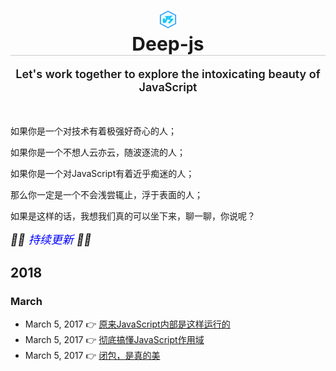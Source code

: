 <h1 align="center" style="border-bottom: 1px solid #ccc">
    <img src="./img/js.png" style="width: 5%"><br>
    <span align="center" style="font-size: 30px">Deep-js</span>
</h1>  

<p align="center" style="font-size: 18px; font-weight: 600">Let's work together to explore the intoxicating beauty of JavaScript</p>
<br>

如果你是一个对技术有着极强好奇心的人；

如果你是一个不想人云亦云，随波逐流的人；

如果你是一个对JavaScript有着近乎痴迷的人；

那么你一定是一个不会浅尝辄止，浮于表面的人；

如果是这样的话，我想我们真的可以坐下来，聊一聊，你说呢？

<em style="font-size: 18px;">🎉🎉 <span style="color: blue">持续更新</span> 🎉🎉</em>

## 2018
### March

* March 5, 2017 👉 [原来JavaScript内部是这样运行的](https://github.com/prettyEcho/deep-js/issues/1)
* March 5, 2017 👉 [彻底搞懂JavaScript作用域](https://github.com/prettyEcho/deep-js/issues/2)
* March 5, 2017 👉 [闭包，是真的美](https://github.com/prettyEcho/deep-js/issues/3)
